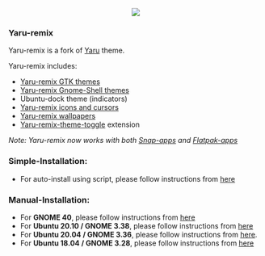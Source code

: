 <p align="center">
<img src="https://github.com/Muqtxdir/yaru-remix/raw/master/logo-yaru-remix(256).png"/>
</p>

### Yaru-remix
Yaru-remix is a fork of [Yaru](https://github.com/ubuntu/yaru) theme.

Yaru-remix includes:
- [Yaru-remix GTK themes](gtk)
- [Yaru-remix Gnome-Shell themes](gnome-shell)
- Ubuntu-dock theme (indicators)
- [Yaru-remix icons and cursors](icons)
- [Yaru-remix wallpapers](wallpapers/Yaru-remix-backgrounds/)
- [Yaru-remix-theme-toggle](https://github.com/Muqtxdir/yaru-remix-theme-toggle) extension
 
*Note: Yaru-remix now works with both [Snap-apps](https://snapcraft.io/yaru-remix-themes) and [Flatpak-apps](https://github.com/flathub/org.gtk.Gtk3theme.Yaru-remix)*

### Simple-Installation:
- For auto-install using script, please follow instructions from [here](script.md)

### Manual-Installation:
- For **GNOME 40**, please follow instructions from [here](https://github.com/Muqtxdir/yaru-remix/blob/gnome-40/install.md)
- For **Ubuntu 20.10 / GNOME 3.38**, please follow instructions from [here](https://github.com/Muqtxdir/yaru-remix/blob/gnome-3-28/install.md)
- For **Ubuntu 20.04 / GNOME 3.36**, please follow instructions from [here](https://github.com/Muqtxdir/yaru-remix/blob/gnome-3-36/install.md).
- For **Ubuntu 18.04 / GNOME 3.28**, please follow instructions from [here](https://github.com/Muqtxdir/yaru-remix/blob/gnome-3-28/install.md)

